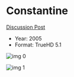 # Constantine

[Discussion Post](https://www.avsforum.com/threads/bass-eq-for-filtered-movies.2995212/post-57525910)

* Year: 2005
* Format: TrueHD 5.1

![img 0](https://i.imgur.com/ejBEJs9.jpg)

![img 1](https://i.imgur.com/XIKnRaB.jpg)

